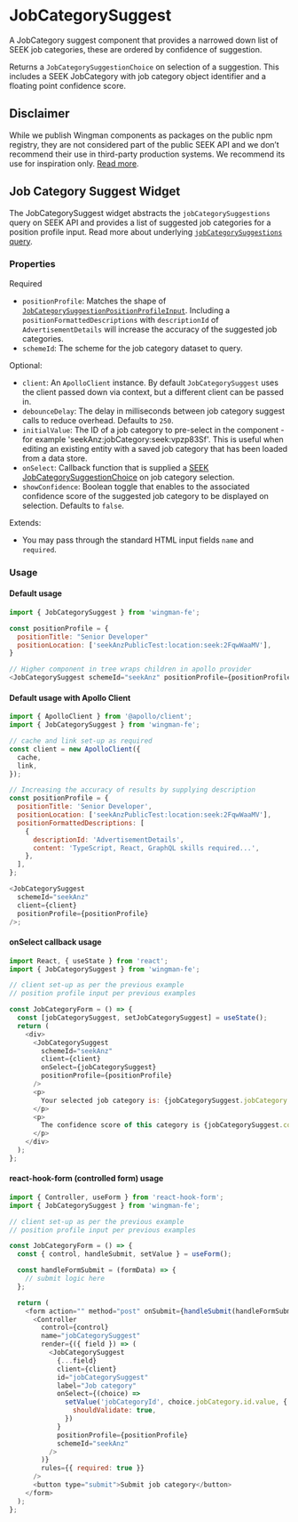# JobCategorySuggest

A JobCategory suggest component that provides a narrowed down list of SEEK job categories, these are ordered by confidence of suggestion.

Returns a `JobCategorySuggestionChoice` on selection of a suggestion. This includes a SEEK JobCategory with job category object identifier and a floating point confidence score.

## Disclaimer

While we publish Wingman components as packages on the public npm registry,
they are not considered part of the public SEEK API and we don’t recommend their use in third-party production systems. We recommend its use for inspiration only. [Read more](/README.md#disclaimers).

## Job Category Suggest Widget

The JobCategorySuggest widget abstracts the `jobCategorySuggestions` query on SEEK API and provides a list of suggested job categories for a position profile input.
Read more about underlying [`jobCategorySuggestions` query](https://developer.seek.com/schema/#operation-jobCategorySuggestions).

### Properties

Required

- `positionProfile`: Matches the shape of [`JobCategorySuggestionPositionProfileInput`](https://developer.seek.com/schema/#/definitions/JobCategorySuggestionPositionProfileInput). Including a `positionFormattedDescriptions` with `descriptionId` of `AdvertisementDetails` will increase the accuracy of the suggested job categories.
- `schemeId`: The scheme for the job category dataset to query.

Optional:

- `client`: An `ApolloClient` instance. By default `JobCategorySuggest` uses the client passed down via context, but a different client can be passed in.
- `debounceDelay`: The delay in milliseconds between job category suggest calls to reduce overhead. Defaults to `250`.
- `initialValue`: The ID of a job category to pre-select in the component - for example 'seekAnz:jobCategory:seek:vpzp83Sf'. This is useful when editing an existing entity with a saved job category that has been loaded from a data store.
- `onSelect`: Callback function that is supplied a [SEEK JobCategorySuggestionChoice](https://developer.seek.com/schema/#/named-type/JobCategorySuggestionChoice) on job category selection.
- `showConfidence`: Boolean toggle that enables to the associated confidence score of the suggested job category to be displayed on selection. Defaults to `false`.

Extends:

- You may pass through the standard HTML input fields `name` and `required`.

### Usage

#### Default usage

```javascript
import { JobCategorySuggest } from 'wingman-fe';

const positionProfile = {
  positionTitle: "Senior Developer"
  positionLocation: ['seekAnzPublicTest:location:seek:2FqwWaaMV'],
}

// Higher component in tree wraps children in apollo provider
<JobCategorySuggest schemeId="seekAnz" positionProfile={positionProfile} />;
```

#### Default usage with Apollo Client

```javascript
import { ApolloClient } from '@apollo/client';
import { JobCategorySuggest } from 'wingman-fe';

// cache and link set-up as required
const client = new ApolloClient({
  cache,
  link,
});

// Increasing the accuracy of results by supplying description
const positionProfile = {
  positionTitle: 'Senior Developer',
  positionLocation: ['seekAnzPublicTest:location:seek:2FqwWaaMV'],
  positionFormattedDescriptions: [
    {
      descriptionId: 'AdvertisementDetails',
      content: 'TypeScript, React, GraphQL skills required...',
    },
  ],
};

<JobCategorySuggest
  schemeId="seekAnz"
  client={client}
  positionProfile={positionProfile}
/>;
```

#### onSelect callback usage

```javascript
import React, { useState } from 'react';
import { JobCategorySuggest } from 'wingman-fe';

// client set-up as per the previous example
// position profile input per previous examples

const JobCategoryForm = () => {
  const [jobCategorySuggest, setJobCategorySuggest] = useState();
  return (
    <div>
      <JobCategorySuggest
        schemeId="seekAnz"
        client={client}
        onSelect={jobCategorySuggest}
        positionProfile={positionProfile}
      />
      <p>
        Your selected job category is: {jobCategorySuggest.jobCategory.name}
      </p>
      <p>
        The confidence score of this category is {jobCategorySuggest.confidence}
      </p>
    </div>
  );
};
```

#### react-hook-form (controlled form) usage

```javascript
import { Controller, useForm } from 'react-hook-form';
import { JobCategorySuggest } from 'wingman-fe';

// client set-up as per the previous example
// position profile input per previous examples

const JobCategoryForm = () => {
  const { control, handleSubmit, setValue } = useForm();

  const handleFormSubmit = (formData) => {
    // submit logic here
  };

  return (
    <form action="" method="post" onSubmit={handleSubmit(handleFormSubmit)}>
      <Controller
        control={control}
        name="jobCategorySuggest"
        render={({ field }) => (
          <JobCategorySuggest
            {...field}
            client={client}
            id="jobCategorySuggest"
            label="Job category"
            onSelect={(choice) =>
              setValue('jobCategoryId', choice.jobCategory.id.value, {
                shouldValidate: true,
              })
            }
            positionProfile={positionProfile}
            schemeId="seekAnz"
          />
        )}
        rules={{ required: true }}
      />
      <button type="submit">Submit job category</button>
    </form>
  );
};
```
